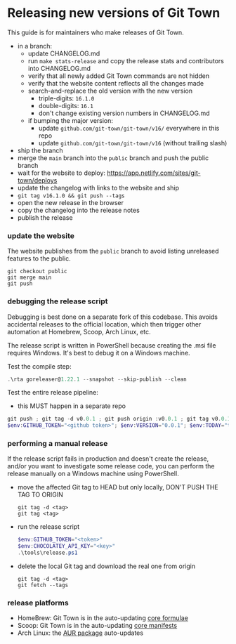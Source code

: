 # Releasing new versions of Git Town

This guide is for maintainers who make releases of Git Town.

- in a branch:
  - update CHANGELOG.md
  - run `make stats-release` and copy the release stats and contributors into
    CHANGELOG.md
  - verify that all newly added Git Town commands are not hidden
  - verify that the website content reflects all the changes made
  - search-and-replace the old version with the new version
    - triple-digits: `16.1.0`
    - double-digits: `16.1`
    - don't change existing version numbers in CHANGELOG.md
  - if bumping the major version:
    - update `github.com/git-town/git-town/v16/` everywhere in this repo
    - update `github.com/git-town/git-town/v16` (without trailing slash)
- ship the branch
- merge the `main` branch into the `public` branch and push the public branch
- wait for the website to deploy: https://app.netlify.com/sites/git-town/deploys
- update the changelog with links to the website and ship
- `git tag v16.1.0 && git push --tags`
- open the new release in the browser
- copy the changelog into the release notes
- publish the release

### update the website

The website publishes from the `public` branch to avoid listing unreleased
features to the public.

```
git checkout public
git merge main
git push
```

### debugging the release script

Debugging is best done on a separate fork of this codebase. This avoids
accidental releases to the official location, which then trigger other
automation at Homebrew, Scoop, Arch Linux, etc.

The release script is written in PowerShell because creating the .msi file
requires Windows. It's best to debug it on a Windows machine.

Test the compile step:

```powershell
.\rta goreleaser@1.22.1 --snapshot --skip-publish --clean
```

Test the entire release pipeline:

- this MUST happen in a separate repo

```powershell
git push ; git tag -d v0.0.1 ; git push origin :v0.0.1 ; git tag v0.0.1 ; git push --tags
$env:GITHUB_TOKEN="<github token>"; $env:VERSION="0.0.1"; $env:TODAY="today"; .\tools\release.ps1
```

### performing a manual release

If the release script fails in production and doesn't create the release, and/or
you want to investigate some release code, you can perform the release manually
on a Windows machine using PowerShell.

- move the affected Git tag to HEAD but only locally, DON'T PUSH THE TAG TO
  ORIGIN

  ```
  git tag -d <tag>
  git tag <tag>
  ```

- run the release script
  ```powershell
  $env:GITHUB_TOKEN="<token>"
  $env:CHOCOLATEY_API_KEY="<key>"
  .\tools\release.ps1
  ```

- delete the local Git tag and download the real one from origin

  ```
  git tag -d <tag>
  git fetch --tags
  ```

### release platforms

- HomeBrew: Git Town is in the auto-updating
  [core formulae](https://formulae.brew.sh/formula/git-town)
- Scoop: Git Town is in the auto-updating
  [core manifests](https://github.com/ScoopInstaller/Main/blob/master/bucket/git-town.json)
- Arch Linux: the [AUR package](https://aur.archlinux.org/packages/git-town)
  auto-updates
